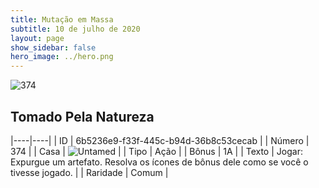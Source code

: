 ```yaml
---
title: Mutação em Massa
subtitle: 10 de julho de 2020
layout: page
show_sidebar: false
hero_image: ../hero.png
---
```


![374](https://cdn.keyforgegame.com/media/card_front/pt/479_374_J3MG72W9R9HJ_pt.png)

## Tomado Pela Natureza

|----|----|
| ID | 6b5236e9-f33f-445c-b94d-36b8c53cecab |
| Número | 374 |
| Casa | ![Untamed](https://archonarcana.com/images/thumb/b/bd/Untamed.png/22px-Untamed.png "Indomados") |
| Tipo | Ação |
| Bônus | 1A |
| Texto | Jogar: Expurgue um artefato. Resolva os ícones de bônus dele como se você o tivesse jogado. |
| Raridade | Comum |
